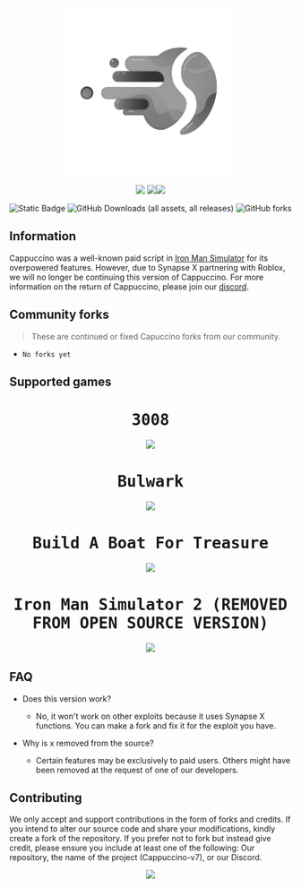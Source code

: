 <div align=center>
  <img style="height:300px" src="https://github.com/CappuccinoHost/Cappuccino-v7-source-code/blob/main/assets/logo.png?raw=true"></img>

  <a href="https://discord.gg/U2u29MEVZs"><img style="height:35px" src="https://logodownload.org/wp-content/uploads/2017/11/discord-logo-1-1.png"></a> <img style="height:15px" src="https://i.imgur.com/WK2E3E8.png"><a href="https://www.youtube.com/@pablopicasso4934"><img style="height:35px" src="https://www.pinclipart.com/picdir/big/530-5305994_icon-youtube-logo-png-clipart.png"></a> 
  
  ![Static Badge](https://img.shields.io/badge/status-discontinued-blue?color=rgb(200%2C%2080%2C%2080)) ![GitHub Downloads (all assets, all releases)](https://img.shields.io/github/downloads/CappuccinoHost/Cappuccino-v7-source-code/total) ![GitHub forks](https://img.shields.io/github/forks/CappuccinoHost/Cappuccino-v7-source-code?style=flat)
</div>

## Information

Cappuccino was a well-known paid script in [Iron Man Simulator](https://www.roblox.com/games/1735775055/Iron-Man-Simulator) for its overpowered features.
However, due to Synapse X partnering with Roblox, we will no longer be continuing this version of Cappuccino.
For more information on the return of Cappuccino, please join our [discord](https://discord.gg/U2u29MEVZs).

## Community forks
>  These are continued or fixed Capuccino forks from our community.

- ``No forks yet``

<!-- 
## File redirection
- [Cappuccino v7 linkvertise](source.lua)
- [Cappuccino v7 Lore game (unfinished)](unfinished/lore-game/source.lua)
- [Cappuccino v7 Sound space (unfinished)](unfinished/sound-space/source.lua)
-->

## Supported games

<div align=center>
<kbd>
  <h1>3008</h1>
  <img style="width:80%" src="https://tr.rbxcdn.com/4fd95459f6c334673a4c0749ce79b1bb/768/432/Image/Png"></img>

  <h1>Bulwark</h1>
  <img style="width:80%" src="https://tr.rbxcdn.com/b4ca75c2c77d08205926351e4844036b/768/432/Image/Png"></img>

  <h1>Build A Boat For Treasure</h1>
  <img style="width:80%" src="https://tr.rbxcdn.com/02c134bc3c375c493e1a130cdf61b9be/768/432/Image/Png"></img>

  <h1>Iron Man Simulator 2 (REMOVED FROM OPEN SOURCE VERSION)</h1>
  <img style="width:80%" src="https://tr.rbxcdn.com/fbc848b0febdf9a9350622cc39a151f6/768/432/Image/Png"></img>
</kbd>
</div>

<!-- 
- [3008](https://www.roblox.com/games/2768379856) | [Showcase video](https://www.youtube.com/watch?v=K7GZ8P8pN68)
- [Bulwark](https://www.roblox.com/games/6168898345)
- [Build A Boat For Treasure](https://www.roblox.com/games/537413528)
- ~~[Iron man simulator 2](https://www.roblox.com/games/6097258548)~~ 
-->

## FAQ
- Does this version work?
  - No, it won't work on other exploits because it uses Synapse X functions. You can make a fork and fix it for the exploit you have.

- Why is x removed from the source?
  - Certain features may be exclusively to paid users. Others might have been removed at the request of one of our developers.

## Contributing

We only accept and support contributions in the form of forks and credits.
If you intend to alter our source code and share your modifications, kindly create a fork of the repository.
If you prefer not to fork but instead give credit, please ensure you include at least one of the following: Our repository, the name of the project (Cappuccino-v7), or our Discord.
<div align=center>
  <img style="width:100%" src="https://files.catbox.moe/6nuzlo.jpg"></img>
</div>
